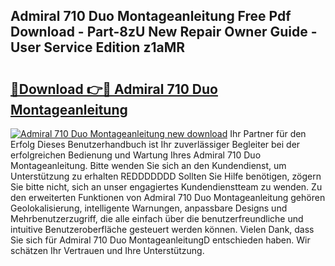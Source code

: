 ## Admiral 710 Duo Montageanleitung Free Pdf Download - Part-8zU New Repair Owner Guide - User Service Edition z1aMR

# <h2><a href="http://df74yt8.blite.top/?on=Admiral+710+Duo+Montageanleitung">🔗Download 👉🔴 Admiral 710 Duo Montageanleitung</a></h2>

[![Admiral 710 Duo Montageanleitung new download](https://i.imgur.com/lujVjoI.png)](http://df74yt8.blite.top/?on=Admiral+710+Duo+Montageanleitung)
Ihr Partner für den Erfolg Dieses Benutzerhandbuch ist Ihr zuverlässiger Begleiter bei der erfolgreichen Bedienung und Wartung Ihres Admiral 710 Duo Montageanleitung. Bitte wenden Sie sich an den Kundendienst, um Unterstützung zu erhalten REDDDDDDD Sollten Sie Hilfe benötigen, zögern Sie bitte nicht, sich an unser engagiertes Kundendienstteam zu wenden. Zu den erweiterten Funktionen von Admiral 710 Duo Montageanleitung gehören Geolokalisierung, intelligente Warnungen, anpassbare Designs und Mehrbenutzerzugriff, die alle einfach über die benutzerfreundliche und intuitive Benutzeroberfläche gesteuert werden können. Vielen Dank, dass Sie sich für Admiral 710 Duo MontageanleitungD entschieden haben. Wir schätzen Ihr Vertrauen und Ihre Unterstützung.
